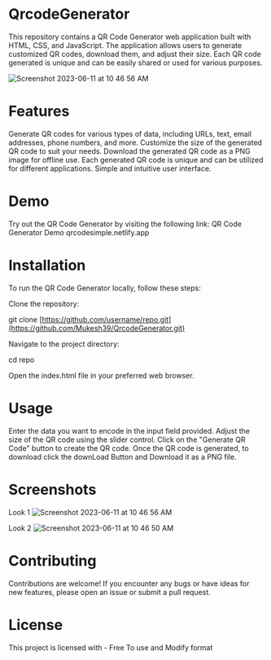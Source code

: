 # QrcodeGenerator
This repository contains a QR Code Generator web application built with HTML, CSS, and JavaScript. The application allows users to generate customized QR codes, download them, and adjust their size. Each QR code generated is unique and can be easily shared or used for various purposes.


![Screenshot 2023-06-11 at 10 46 56 AM](https://github.com/Mukesh39/QrcodeGenerator/assets/102470215/700454af-bcf9-488c-905d-612e5a86e097)






# Features

Generate QR codes for various types of data, including URLs, text, email addresses, phone numbers, and more.
Customize the size of the generated QR code to suit your needs.
Download the generated QR code as a PNG image for offline use.
Each generated QR code is unique and can be utilized for different applications.
Simple and intuitive user interface.

# Demo

Try out the QR Code Generator by visiting the following link: QR Code Generator Demo qrcodesimple.netlify.app

# Installation

To run the QR Code Generator locally, follow these steps:

Clone the repository:

git clone [https://github.com/username/repo.git](https://github.com/Mukesh39/QrcodeGenerator.git)

Navigate to the project directory:

cd repo

Open the index.html file in your preferred web browser.


# Usage

Enter the data you want to encode in the input field provided.
Adjust the size of the QR code using the slider control.
Click on the "Generate QR Code" button to create the QR code.
Once the QR code is generated,  to download  click the downLoad Button and Download it as a PNG file.

# Screenshots

Look 1 
![Screenshot 2023-06-11 at 10 46 56 AM](https://github.com/Mukesh39/QrcodeGenerator/assets/102470215/691a953a-a3e0-4a29-912a-5f410c0a50a4)


Look 2 
![Screenshot 2023-06-11 at 10 46 50 AM](https://github.com/Mukesh39/QrcodeGenerator/assets/102470215/7e9a77f8-5219-4f49-9cf9-b9d5986c69aa)




# Contributing

Contributions are welcome! If you encounter any bugs or have ideas for new features, please open an issue or submit a pull request.

# License

This project is licensed with  - Free To use and Modify format


